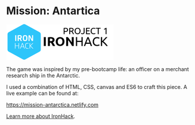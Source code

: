 # Mission: Antartica
<img src="https://github.com/svargas-dev/mission-antartica/blob/master/images/readme-project1.png?raw=true" alt="IronHack Project 1: By Sam Vargas">

The game was inspired by my pre-bootcamp life: an officer on a merchant research ship in the Antarctic.

I used a combination of HTML, CSS, canvas and ES6 to craft this piece. A live example can be found at: 

https://mission-antarctica.netlify.com


[Learn more about IronHack](https://www.ironhack.com/).
